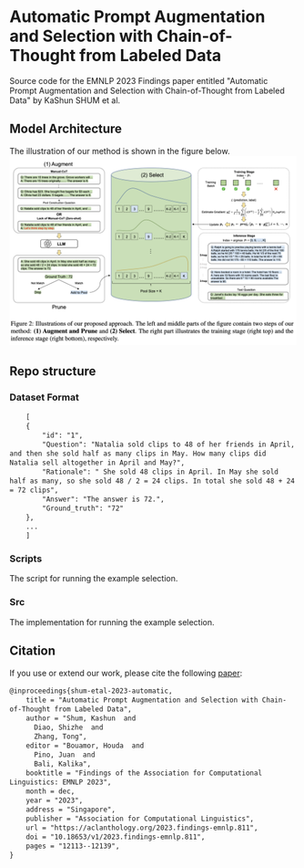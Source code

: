 # Automatic Prompt Augmentation and Selection with Chain-of-Thought from Labeled Data
Source code for the EMNLP 2023 Findings paper entitled "Automatic Prompt Augmentation and Selection with Chain-of-Thought from Labeled Data" by KaShun SHUM et al.

## Model Architecture
The illustration of our method is shown in the figure below.
![Architecture](./assets/method.png)

## Repo structure
### Dataset Format
```
    [
    {
        "id": "1",
        "Question": "Natalia sold clips to 48 of her friends in April, and then she sold half as many clips in May. How many clips did Natalia sell altogether in April and May?",
        "Rationale": " She sold 48 clips in April. In May she sold half as many, so she sold 48 / 2 = 24 clips. In total she sold 48 + 24 = 72 clips",
        "Answer": "The answer is 72.",
        "Ground_truth": "72"
    },
    ...
    ]
```
### Scripts
The script for running the example selection.

### Src
The implementation for running the example selection.



## Citation

If you use or extend our work, please cite the following [paper](https://aclanthology.org/2023.findings-emnlp.811/):
```
@inproceedings{shum-etal-2023-automatic,
    title = "Automatic Prompt Augmentation and Selection with Chain-of-Thought from Labeled Data",
    author = "Shum, Kashun  and
      Diao, Shizhe  and
      Zhang, Tong",
    editor = "Bouamor, Houda  and
      Pino, Juan  and
      Bali, Kalika",
    booktitle = "Findings of the Association for Computational Linguistics: EMNLP 2023",
    month = dec,
    year = "2023",
    address = "Singapore",
    publisher = "Association for Computational Linguistics",
    url = "https://aclanthology.org/2023.findings-emnlp.811",
    doi = "10.18653/v1/2023.findings-emnlp.811",
    pages = "12113--12139",
}
```